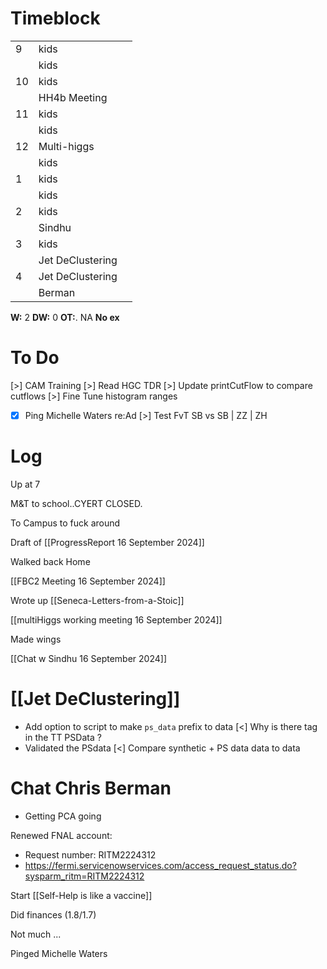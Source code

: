 # Timeblock

|     |                  |     |
| --- | ---------------- | --- |
| 9   | kids             |     |
|     | kids             |     |
| 10  | kids             |     |
|     | HH4b Meeting     |     |
| 11  | kids             |     |
|     | kids             |     |
| 12  | Multi-higgs      |     |
|     | kids             |     |
| 1   | kids             |     |
|     | kids             |     |
| 2   | kids             |     |
|     | Sindhu           |     |
| 3   | kids             |     |
|     | Jet DeClustering |     |
| 4   | Jet DeClustering |     |
|     | Berman           |     |

**W:** 2 
**DW:** 0 
**OT:**. NA
**No ex**



# To Do
[>] CAM Training
[>] Read HGC TDR
[>] Update printCutFlow to compare cutflows
[>] Fine Tune histogram ranges
- [x] Ping Michelle Waters re:Ad
[>] Test FvT SB vs SB | ZZ | ZH


# Log

Up at 7 

M&T to school..CYERT CLOSED. 

To Campus to fuck around

Draft of [[ProgressReport 16 September 2024]]

Walked back Home

[[FBC2 Meeting 16 September 2024]]

Wrote up [[Seneca-Letters-from-a-Stoic]]

[[multiHiggs working meeting 16 September 2024]]

Made wings

[[Chat w Sindhu 16 September 2024]]

# [[Jet DeClustering]]
- Add option to script to make `ps_data` prefix to data
[<] Why is there tag in the TT PSData ? 
- Validated the PSdata
[<] Compare synthetic + PS data data to data 

# Chat Chris Berman
- Getting PCA going

Renewed FNAL account:
- Request number: RITM2224312  
- https://fermi.servicenowservices.com/access_request_status.do?sysparm_ritm=RITM2224312

Start [[Self-Help is like a vaccine]]

Did finances (1.8/1.7)

Not much ... 

Pinged Michelle Waters
